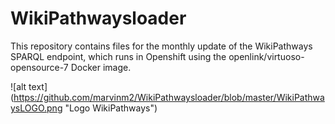 # WikiPathwaysloader

This repository contains files for the monthly update of the WikiPathways SPARQL endpoint, which runs in Openshift using the openlink/virtuoso-opensource-7 Docker image. 

![alt text] (https://github.com/marvinm2/WikiPathwaysloader/blob/master/WikiPathwaysLOGO.png "Logo WikiPathways")
